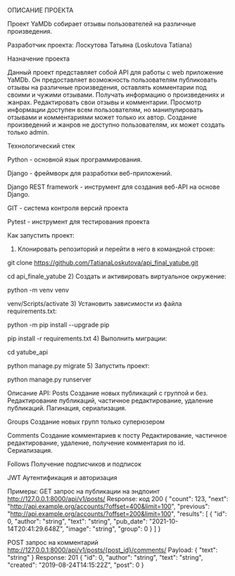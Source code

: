 ОПИСАНИЕ ПРОЕКТА

Проект YaMDb собирает отзывы пользователей на различные произведения.

Разработчик проекта: Лоскутова Татьяна (Loskutova Tatiana)

Назначение проекта

Данный проект представляет собой API для работы с web приложение YaMDb. Он предоставляет возможность пользователям публиковать отзывы на различные произведения, оставлять комментарии под своими и чужими отзывами. Получать информацию о произведениях и жанрах. Редактировать свои отзывы и комментарии. Просмотр информации доступен всем пользователям, но манипулировать отзывами и комментариями может только их автор. Создание произведений и жанров не доступно пользователям, их может создать только admin.

Технологический стек

Python - основной язык программирования.

Django - фреймворк для разработки веб-приложений.

Django REST framework - инструмент для создания веб-API на основе Django.

GIT - система контроля версий проекта

Pytest - инструмент для тестирования проекта

Как запустить проект:
1) Клонировать репозиторий и перейти в него в командной строке:

git clone https://github.com/TatianaLoskutova/api_final_yatube.git

cd api_finale_yatube
2) Создать и активировать виртуальное окружение:

python -m venv venv

venv/Scripts/activate
3) Установить зависимости из файла requirements.txt:

python -m pip install --upgrade pip

pip install -r requirements.txt
4) Выполнить миграции:

cd yatube_api

python manage.py migrate
5) Запустить проект:

python manage.py runserver

Описание API:
Posts Создание новых публикаций с группой и без. Редактирование публикаций, частичное редактирование, удаление публикаций. Пагинация, сериализация.

Groups Создание новых групп только суперюзером

Comments Создание комментариев к посту Редактирование, частичное редактирование, удаление, получение комментария по id. Сериализация.

Follows Получение подписчиков и подписок

JWT Аутентификация и авторизация

Примеры:
GET запрос на публикации на эндпоинт http://127.0.0.1:8000/api/v1/posts/ Response: код 200 { "count": 123, "next": "http://api.example.org/accounts/?offset=400&limit=100", "previous": "http://api.example.org/accounts/?offset=200&limit=100", "results": [ { "id": 0, "author": "string", "text": "string", "pub_date": "2021-10-14T20:41:29.648Z", "image": "string", "group": 0 } ] }

POST запрос на комментарий http://127.0.0.1:8000/api/v1/posts/{post_id}/comments/ Payload: { "text": "string" } Response: 201 { "id": 0, "author": "string", "text": "string", "created": "2019-08-24T14:15:22Z", "post": 0 }